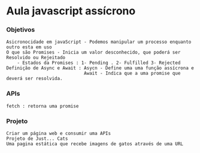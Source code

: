# Aula javascript assícrono

### Objetivos

    Asicronocidade em javaScript - Podemos manipular um processo enquanto outro esta em uso 
    O que são Promises - Inicia um valor desconhecido, que poderá ser Resolvido ou Rejeitado
        - Estados da Promises : 1- Pending . 2- Fulfilled 3- Rejected
    Definição de Async e Await : Asycn - Define uma uma função assícrona e 
                                 Await - Indica que a uma promise que deverá ser resolvida.


### APIs 

    fetch : retorna uma promise


### Projeto

    Criar um página web e consumir uma APIs
    Projeto de Just... Cats
    Uma pagina estática que recebe imagens de gatos através de uma URL
